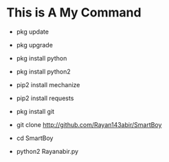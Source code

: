 # This is A My Command 




* pkg update

* pkg upgrade

* pkg install python

* pkg install python2

* pip2 install mechanize

* pip2 install requests

* pkg install git

* git clone http://github.com/Rayan143abir/SmartBoy

* cd SmartBoy

* python2 Rayanabir.py

